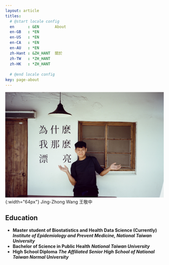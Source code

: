 ```yaml
---
layout: article
titles:
  # @start locale config
  en      : &EN       About
  en-GB   : *EN
  en-US   : *EN
  en-CA   : *EN
  en-AU   : *EN
  zh-Hant : &ZH_HANT  關於
  zh-TW   : *ZH_HANT
  zh-HK   : *ZH_HANT
 
  # @end locale config
key: page-about
---
```

![My Profile Picture](/profile%20picture.JPG){:width="64px"}
Jing-Zhong Wang 王敬中

## Education 
- **Master student of Biostatistics and Health Data Science (Currently)**
  ***Institute of Epidemiology and Prevent Medicine, National Taiwan University***
- **Bachelor of Science in Public Health**
  ***National Taiwan University***
- **High School Diploma**
  ***The Affiliated Senior High School of National Taiwan Normal University***
